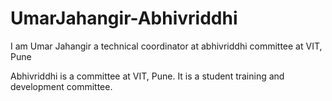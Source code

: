 # UmarJahangir-Abhivriddhi
I am Umar Jahangir a technical coordinator at abhivriddhi committee at VIT, Pune

Abhivriddhi is a committee at VIT, Pune. It is a student training and development committee.
